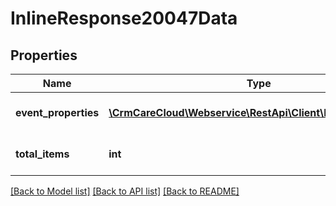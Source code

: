 # InlineResponse20047Data

## Properties
Name | Type | Description | Notes
------------ | ------------- | ------------- | -------------
**event_properties** | [**\CrmCareCloud\Webservice\RestApi\Client\Model\Property[]**](Property.md) | List of event properties | [optional] 
**total_items** | **int** | Count of all found event properties | [optional] 

[[Back to Model list]](../../README.md#documentation-for-models) [[Back to API list]](../../README.md#documentation-for-api-endpoints) [[Back to README]](../../README.md)


